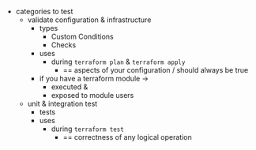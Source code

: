 - categories to test
    - validate configuration & infrastructure
        - types
            - Custom Conditions
            - Checks
        - uses
            - during `terraform plan` & `terraform apply`
                - == aspects of your configuration / should always be true
        - if you have a terraform module →
            - executed &
            - exposed to module users
    - unit & integration test
        - tests
        - uses
            - during `terraform test`
                - == correctness of any logical operation